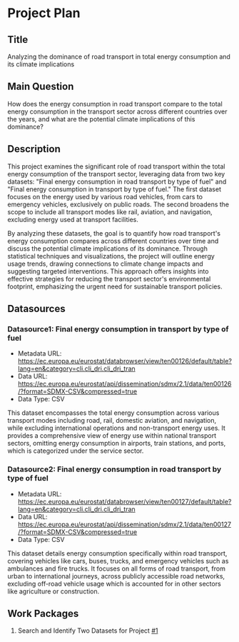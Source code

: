 # Project Plan

## Title

<!-- Give your project a short title. -->

Analyzing the dominance of road transport in total energy consumption and its climate implications

## Main Question

<!-- Think about one main question you want to answer based on the data. -->

How does the energy consumption in road transport compare to the total energy consumption in the transport sector across different countries over the years, and what are the potential climate implications of this dominance?

## Description

<!-- Describe your data science project in max. 200 words. Consider writing about why and how you attempt it. -->

This project examines the significant role of road transport within the total energy consumption of the transport sector, leveraging data from two key datasets: "Final energy consumption in road transport by type of fuel" and "Final energy consumption in transport by type of fuel." The first dataset focuses on the energy used by various road vehicles, from cars to emergency vehicles, exclusively on public roads. The second broadens the scope to include all transport modes like rail, aviation, and navigation, excluding energy used at transport facilities.

By analyzing these datasets, the goal is to quantify how road transport's energy consumption compares across different countries over time and discuss the potential climate implications of its dominance. Through statistical techniques and visualizations, the project will outline energy usage trends, drawing connections to climate change impacts and suggesting targeted interventions. This approach offers insights into effective strategies for reducing the transport sector's environmental footprint, emphasizing the urgent need for sustainable transport policies.

## Datasources

<!-- Describe each datasources you plan to use in a section. Use the prefic "DatasourceX" where X is the id of the datasource. -->

### Datasource1: Final energy consumption in transport by type of fuel

- Metadata URL: https://ec.europa.eu/eurostat/databrowser/view/ten00126/default/table?lang=en&category=cli.cli_dri.cli_dri_tran
- Data URL: https://ec.europa.eu/eurostat/api/dissemination/sdmx/2.1/data/ten00126/?format=SDMX-CSV&compressed=true
- Data Type: CSV

This dataset encompasses the total energy consumption across various transport modes including road, rail, domestic aviation, and navigation, while excluding international operations and non-transport energy uses. It provides a comprehensive view of energy use within national transport sectors, omitting energy consumption in airports, train stations, and ports, which is categorized under the service sector.

### Datasource2: Final energy consumption in road transport by type of fuel

- Metadata URL: https://ec.europa.eu/eurostat/databrowser/view/ten00127/default/table?lang=en&category=cli.cli_dri.cli_dri_tran
- Data URL: https://ec.europa.eu/eurostat/api/dissemination/sdmx/2.1/data/ten00127/?format=SDMX-CSV&compressed=true
- Data Type: CSV

This dataset details energy consumption specifically within road transport, covering vehicles like cars, buses, trucks, and emergency vehicles such as ambulances and fire trucks. It focuses on all forms of road transport, from urban to international journeys, across publicly accessible road networks, excluding off-road vehicle usage which is accounted for in other sectors like agriculture or construction.

## Work Packages

<!-- List of work packages ordered sequentially, each pointing to an issue with more details. -->

1. Search and Identify Two Datasets for Project [#1][i1]

[i1]: https://github.com/arezooshafayani/made-project/issues/1

